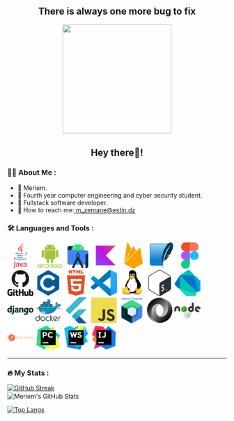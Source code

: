 
<h2 align="center">There is always one more bug to fix</h1>



<div align="center">
<img src=https://user-images.githubusercontent.com/75329424/226069646-5ecbd220-755f-4e49-b297-a8d3356a0ffd.gif height=250 width=250/></div>

<h2 align="center">Hey there👋!</h2>

 ### :woman_technologist: About Me :

- :triangular_flag_on_post: Meriem.
- :briefcase: Fourth year computer engineering and cyber security student.
- 📱 Fullstack software developer.
- 📧 How to reach me:<a href="buis.meriem.03@gmail.com"> m_zemane@estin.dz</a>
<!---- :stuck_out_tongue_winking_eye: Fun fact: Fun facts are not funny--->

   
<!---
- 🎲 I also like to solve challenges on Hackerrank and Google Developers.

  <a href="https://www.hackerrank.com/Mezspire">
   <img src="https://user-images.githubusercontent.com/75329424/196059043-3f343118-ec8a-44c2-bd77-c615b10c08c9.png" alt="Hackerrank Badge" height=50/>
  </a>
  <a href="https://g.dev/Merdev"><img src="https://user-images.githubusercontent.com/75329424/196059170-6f1eb60d-7d2c-4a78-a0bb-04de4b99853d.png" alt="Google Badge" height=50/>
  </a>
 
--->

### :hammer_and_wrench: Languages and Tools :
 <div>
  <img src="https://github.com/devicons/devicon/blob/master/icons/java/java-original-wordmark.svg" title="Java" alt="Java" width="60" height="60"/>&nbsp;
   <img src="https://github.com/devicons/devicon/blob/master/icons/android/android-plain-wordmark.svg" title="android" width="60" height="60"/>
 <img src="https://github.com/devicons/devicon/blob/master/icons/androidstudio/androidstudio-original.svg" title="android studio" width="60" height="60"/>
  <img src="https://github.com/devicons/devicon/blob/master/icons/kotlin/kotlin-original.svg" title="kotlin" width="60" height="60"/>
 <img src="https://github.com/devicons/devicon/blob/master/icons/firebase/firebase-plain.svg" title="firebase" width="60" height="60"/>
  <img src="https://github.com/devicons/devicon/blob/master/icons/sqlite/sqlite-original.svg" title="sqlite" width="60" height="60"/>
 <img src="https://github.com/devicons/devicon/blob/master/icons/figma/figma-original.svg" title="figma" width="60" height="60"/>
 <img src="https://github.com/devicons/devicon/blob/master/icons/github/github-original-wordmark.svg" title="github" width="60" height="60"/>
   <img src="https://github.com/devicons/devicon/blob/master/icons/c/c-plain.svg" title="c" width="60" height="60"/>
   <img src="https://github.com/devicons/devicon/blob/master/icons/html5/html5-plain-wordmark.svg" title="html" width="60" height="60"/>
  <img src="https://github.com/devicons/devicon/blob/master/icons/vscode/vscode-original.svg" title="vscode" width="60" height="60"/>
  <img src="https://github.com/devicons/devicon/blob/master/icons/linux/linux-original.svg" title="linux" width="60" height="60"/>
  <img src="https://github.com/devicons/devicon/blob/master/icons/bash/bash-original.svg" title="bash" width="60" height="60"/>
   <img src="https://github.com/devicons/devicon/blob/master/icons/dart/dart-original.svg" title="dart" width="60" height="60"/>
    <img src="https://github.com/devicons/devicon/blob/master/icons/django/django-plain-wordmark.svg" title="django" width="60" height="60"/>
     <img src="https://github.com/devicons/devicon/blob/master/icons/docker/docker-original-wordmark.svg" title="docker" width="60" height="60"/>
      <img src="https://github.com/devicons/devicon/blob/master/icons/flutter/flutter-original.svg" title="flutter" width="60" height="60"/>
       <img src="https://github.com/devicons/devicon/blob/master/icons/javascript/javascript-original.svg" title="javascript" width="60" height="60"/>
        <img src="https://github.com/devicons/devicon/blob/master/icons/jetpackcompose/jetpackcompose-original-wordmark.svg" title="jetpack compose" width="60" height="60"/>
         <img src="https://github.com/devicons/devicon/blob/master/icons/json/json-original.svg" title="json" width="60" height="60"/>
          <img src="https://github.com/devicons/devicon/blob/master/icons/nodejs/nodejs-original-wordmark.svg" title="nodejs" width="60" height="60"/>
           <img src="https://github.com/devicons/devicon/blob/master/icons/postman/postman-original-wordmark.svg" title="postman" width="60" height="60"/>
            <img src="https://github.com/devicons/devicon/blob/master/icons/pycharm/pycharm-original.svg" title="pycharm" width="60" height="60"/>
             <img src="https://github.com/devicons/devicon/blob/master/icons/webstorm/webstorm-original.svg" title="webstrom" width="60" height="60"/>
              <img src="https://github.com/devicons/devicon/blob/master/icons/intellij/intellij-original.svg" title="IntelIj" width="60" height="60"/>
   </div>
   
---

### :fire: My Stats :
[![GitHub Streak](https://github-readme-streak-stats-five-sand.vercel.app?user=Meriem453&theme=android-dark)](https://git.io/streak-stats)
<br>
<img align="center" alt="Meriem's GitHub Stats" src="https://github-readme-stats.vercel.app/api?username=Meriem453&show_icons=true&hide_border=true&title_color=0ed145&icon_color=0ed145&bg_color=222428&text_color=ffffff&border_color=0ed145" />


[![Top Langs](https://github-readme-stats.vercel.app/api/top-langs/?username=Meriem453&layout=pie&theme=chartreuse-dark)](https://github.com/anuraghazra/github-readme-stats)
    
    



   

<!---
Mimspire/Mimspire is a ✨ special ✨ repository because its `README.md` (this file) appears on your GitHub profile.
You can click the Preview link to take a look at your changes.
--->

